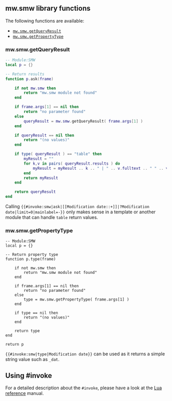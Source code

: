 ## mw.smw library functions

The following functions are available:

- [`mw.smw.getQueryResult`](#mw.smw.getQueryResult)
- [`mw.smw.getPropertyType`](#mw.smw.getPropertyType)

### mw.smw.getQueryResult

```lua
-- Module:SMW
local p = {}

-- Return results
function p.ask(frame)

    if not mw.smw then
        return "mw.smw module not found"
    end

    if frame.args[1] == nil then
        return "no parameter found"
    else
        queryResult = mw.smw.getQueryResult( frame.args[1] )
    end

    if queryResult == nil then
        return "(no values)"
    end

    if type( queryResult ) == "table" then
        myResult = ""
        for k,v in pairs( queryResult.results ) do
            myResult = myResult .. k .. " | " .. v.fulltext .. " " .. v.fullurl .. " | " .. "<br/>"
        end
        return myResult
    end

    return queryResult
end
```

Calling `{{#invoke:smw|ask|[[Modification date::+]]|?Modification date|limit=0|mainlabel=-}}` only
makes sense in a template or another module that can handle `table` return values.

### mw.smw.getPropertyType

```
-- Module:SMW
local p = {}

-- Return property type
function p.type(frame)

    if not mw.smw then
        return "mw.smw module not found"
    end

    if frame.args[1] == nil then
        return "no parameter found"
    else
        type = mw.smw.getPropertyType( frame.args[1] )
    end

    if type == nil then
        return "(no values)"
    end

    return type
end

return p
```

`{{#invoke:smw|type|Modification date}}` can be used as it returns a simple string value such as `_dat`.

## Using #invoke

For a detailed description about the `#invoke`, please have a look at the [Lua reference][lua] manual.

[lua]: https://www.mediawiki.org/wiki/Extension:Scribunto/Lua_reference_manual
